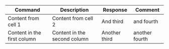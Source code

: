 Command | Description | Response | Comment
------- | ----------- | -- | -- |
Content from cell 1 | Content from cell 2 | And third | and fourth
Content in the first column | Content in the second column | Another third | another fourth
